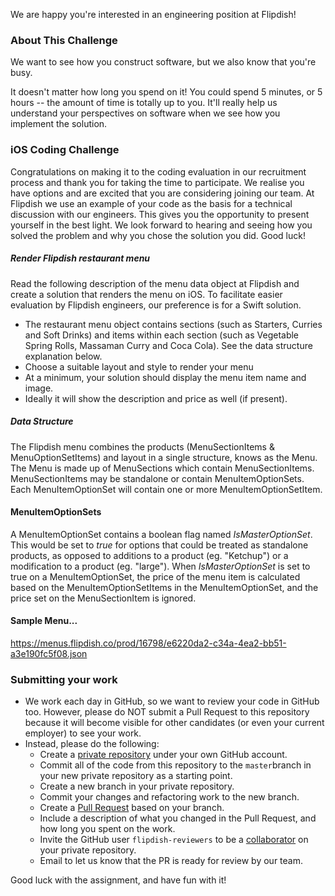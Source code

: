 We are happy you're interested in an engineering position at Flipdish!

### About This Challenge
We want to see how you construct software, but we also know that you're busy. 

It doesn't matter how long you spend on it! You could spend 5 minutes, or 5 hours -- the amount of time is totally up to you. It'll really help us understand your perspectives on software when we see how you implement the solution.

### iOS Coding Challenge


Congratulations on making it to the coding evaluation in our recruitment
process and thank you for taking the time to participate. We realise you have
options and are excited that you are considering joining our team. At Flipdish
we use an example of your code as the basis for a technical discussion with
our engineers. This gives you the opportunity to present yourself in the best
light. We look forward to hearing and seeing how you solved the problem and
why you chose the solution you did.
Good luck!


##### Render Flipdish restaurant menu

Read the following description of the menu data object at Flipdish and create
a solution that renders the menu on iOS. To facilitate easier evaluation by
Flipdish engineers, our preference is for a Swift solution.
- The restaurant menu object contains sections (such as Starters, Curries
and Soft Drinks) and items within each section (such as Vegetable Spring
Rolls, Massaman Curry and Coca Cola). See the data structure explanation
below.
- Choose a suitable layout and style to render your menu
- At a minimum, your solution should display the menu item name and image.
- Ideally it will show the description and price as well (if present).


##### Data Structure


The Flipdish menu combines the products
(MenuSectionItems & MenuOptionSetItems) and layout in a single structure,
knows as the Menu.
The Menu is made up of MenuSections which contain MenuSectionItems.
MenuSectionItems may be standalone or contain MenuItemOptionSets. Each
MenuItemOptionSet will contain one or more MenuItemOptionSetItem.

#### MenuItemOptionSets

A MenuItemOptionSet contains a boolean flag named <em>IsMasterOptionSet</em>. This
would be set to <em>true</em> for options that could be treated as standalone
products, as opposed to additions to a product (eg. "Ketchup") or a
modification to a product (eg. "large").
When <em>IsMasterOptionSet</em> is set to true on a MenuItemOptionSet, the price of the
menu item is calculated based on the MenuItemOptionSetItems in the
MenuItemOptionSet, and the price set on the MenuSectionItem is ignored.

#### Sample Menu...
https://menus.flipdish.co/prod/16798/e6220da2-c34a-4ea2-bb51-a3e190fc5f08.json

### Submitting your work
* We work each day in GitHub, so we want to review your code in GitHub too. However, please do NOT submit a Pull Request to this repository because it will become visible for other candidates (or even your current employer) to see your work.
* Instead, please do the following:
  - Create a [private repository](https://docs.github.com/en/free-pro-team@latest/github/creating-cloning-and-archiving-repositories/about-repository-visibility) under your own GitHub account.
  - Commit all of the code from this repository to the `master`branch in your new private repository as a starting point.
  - Create a new branch in your private repository.
  - Commit your changes and refactoring work to the new branch.
  - Create a [Pull Request](https://docs.github.com/en/free-pro-team@latest/github/collaborating-with-issues-and-pull-requests/about-pull-requests) based on your branch.
  - Include a description of what you changed in the Pull Request, and how long you spent on the work.
  - Invite the GitHub user `flipdish-reviewers` to be a [collaborator](https://docs.github.com/en/free-pro-team@latest/github/setting-up-and-managing-your-github-user-account/inviting-collaborators-to-a-personal-repository) on your private repository.
  - Email to let us know that the PR is ready for review by our team.

Good luck with the assignment, and have fun with it!
